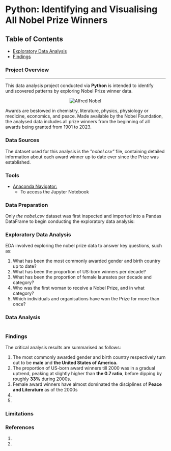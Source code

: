 # Python: Identifying and Visualising All Nobel Prize Winners

## Table of Contents

- [Exploratory Data Analysis](#exploratory-data-analysis)
- [Findings](#findings)


### Project Overview
---

This data analysis project conducted via **Python** is intended to identify undiscovered patterns by exploring Nobel Prize winner data. 

<p align="center">
  <img src="https://github.com/OzzyGoylusun/Python.-Identifying-and-Visualising-Nobel-Prize-Winners/blob/main/Nobel_Prize.png")
 alt="Alfred Nobel">
</p>


Awards are bestowed in chemistry, literature, physics, physiology or medicine, economics, and peace. 
Made available by the Nobel Foundation, the analysed data includes all prize winners from the beginning of all awards being granted from 1901 to 2023.


### Data Sources

The dataset used for this analysis is the *"nobel.csv"* file, containing detailed information about each award winner up to date ever since the Prize was established.

### Tools

- [Anaconda Navigator: ](https://www.anaconda.com/download)
  - To access the Jupyter Notebook


### Data Preparation

Only *the nobel.csv* dataset was first inspected and imported into a Pandas DataFrame to begin conducting the exploratory data analysis:


### Exploratory Data Analysis

EDA involved exploring the nobel prize data to answer key questions, such as:

1.  What has been the most commonly awarded gender and birth country up to date?
2.  What has been the proportion of US-born winners per decade?
3.  What has been the proportion of female laureates per decade and category?
4.  Who was the first woman to receive a Nobel Prize, and in what category?
5.  Which individuals and organisations have won the Prize for more than once?


### Data Analysis

```python

```

### Findings

The critical analysis results are summarised as follows:

1. The most commonly awarded gender and birth country respectively turn out to be **male** and **the United States of America.**
2. The proportion of US-born award winners till 2000 was in a gradual uptrend, peaking at slightly higher than **the 0.7 ratio**, before dipping by roughly **33%** during 2000s.
3. Female award winners have almost dominated the disciplines of **Peace and Literature** as of the 2000s
4. 
5. 
   
### Limitations


### References

1. 
2. 
